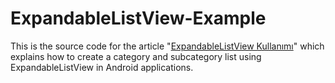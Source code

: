 # ExpandableListView-Example

This is the source code for the article "[ExpandableListView Kullanımı](https://medium.com/@AhmetSIRIM/expandablelistview-kullan%C4%B1m%C4%B1-bc08079afff6)" which explains how to create a category and subcategory list using ExpandableListView in Android applications.
